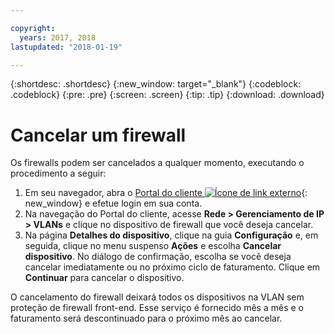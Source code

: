 ```yaml
---

copyright:
  years: 2017, 2018
lastupdated: "2018-01-19"

---
```


{:shortdesc: .shortdesc}
{:new_window: target="_blank"}
{:codeblock: .codeblock}
{:pre: .pre}
{:screen: .screen}
{:tip: .tip}
{:download: .download}

# Cancelar um firewall

Os firewalls podem ser cancelados a qualquer momento, executando o procedimento a seguir:

1. Em seu navegador, abra o [Portal do cliente ![Ícone de link externo](../../icons/launch-glyph.svg "Ícone de link externo")](https://control.softlayer.com/){: new_window} e efetue login em sua conta.
2. Na navegação do Portal do cliente, acesse **Rede > Gerenciamento de IP > VLANs** e clique no dispositivo de firewall que você deseja cancelar.
3. Na página **Detalhes do dispositivo**, clique na guia **Configuração** e, em seguida, clique no menu suspenso **Ações** e escolha **Cancelar dispositivo**. No diálogo de confirmação, escolha se você deseja cancelar imediatamente ou no próximo ciclo de faturamento. Clique em **Continuar** para cancelar o dispositivo.

O cancelamento do firewall deixará todos os dispositivos na VLAN sem proteção de firewall front-end. Esse serviço é fornecido mês a mês e o faturamento será descontinuado para o próximo mês ao cancelar.
